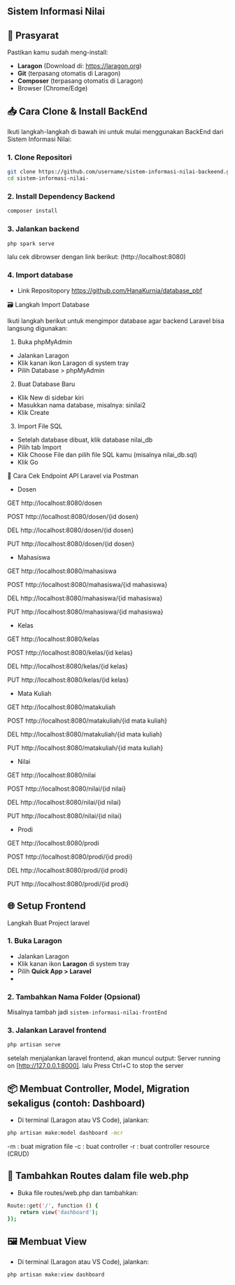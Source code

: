 
## Sistem Informasi Nilai

## 🧾 Prasyarat

Pastikan kamu sudah meng-install:

- **Laragon** (Download di: https://laragon.org)
- **Git** (terpasang otomatis di Laragon)
- **Composer** (terpasang otomatis di Laragon)
- Browser (Chrome/Edge)

## 📥 Cara Clone & Install BackEnd

Ikuti langkah-langkah di bawah ini untuk mulai menggunakan BackEnd dari Sistem Informasi Nilai:

### 1. Clone Repositori

```bash
git clone https://github.com/username/sistem-informasi-nilai-backeend.git
cd sistem-informasi-nilai-
```

### 2. Install Dependency Backend

```bash
composer install
```

### 3. Jalankan backend

```bash
php spark serve
```
lalu cek dibrowser dengan link berikut: (http://localhost:8080)
### 4. Import database 
- Link Repositopory
https://github.com/HanaKurnia/database_pbf

🗃️ Langkah Import Database

Ikuti langkah berikut untuk mengimpor database agar backend Laravel bisa langsung digunakan:

1. Buka phpMyAdmin
- Jalankan Laragon
- Klik kanan ikon Laragon di system tray
- Pilih Database > phpMyAdmin

2. Buat Database Baru
- Klik New di sidebar kiri
- Masukkan nama database, misalnya: sinilai2
- Klik Create

3. Import File SQL
- Setelah database dibuat, klik database nilai_db
- Pilih tab Import
- Klik Choose File dan pilih file SQL kamu (misalnya nilai_db.sql)
- Klik Go

📡 Cara Cek Endpoint API Laravel via Postman
- Dosen

GET http://localhost:8080/dosen

POST http://localhost:8080/dosen/{id dosen}

DEL http://localhost:8080/dosen/{id dosen}

PUT http://localhost:8080/dosen/{id dosen}

- Mahasiswa

GET http://localhost:8080/mahasiswa

POST http://localhost:8080/mahasiswa/{id mahasiswa}

DEL http://localhost:8080/mahasiswa/{id mahasiswa}

PUT http://localhost:8080/mahasiswa/{id mahasiswa}

- Kelas

GET http://localhost:8080/kelas

POST http://localhost:8080/kelas/{id kelas}

DEL http://localhost:8080/kelas/{id kelas}

PUT http://localhost:8080/kelas/{id kelas}

- Mata Kuliah

GET http://localhost:8080/matakuliah

POST http://localhost:8080/matakuliah/{id mata kuliah}

DEL http://localhost:8080/matakuliah/{id mata kuliah}

PUT http://localhost:8080/matakuliah/{id mata kuliah}

- Nilai

GET http://localhost:8080/nilai

POST http://localhost:8080/nilai/{id nilai}

DEL http://localhost:8080/nilai/{id nilai}

PUT http://localhost:8080/nilai/{id nilai}

- Prodi

GET http://localhost:8080/prodi

POST http://localhost:8080/prodi/{id prodi}

DEL http://localhost:8080/prodi/{id prodi}

PUT http://localhost:8080/prodi/{id prodi}



## 🌐 Setup Frontend

Langkah Buat Project laravel 

### 1. Buka Laragon
- Jalankan Laragon
- Klik kanan ikon **Laragon** di system tray
- Pilih **Quick App > Laravel**
- 
### 2. Tambahkan Nama Folder (Opsional)
Misalnya tambah jadi `sistem-informasi-nilai-frontEnd`

### 3. Jalankan Laravel frontend
```bash
php artisan serve
```
setelah menjalankan laravel frontend, akan muncul output: Server running on [http://127.0.0.1:8000]. lalu Press Ctrl+C to stop the server

## 📦 Membuat Controller, Model, Migration sekaligus (contoh: Dashboard)
- Di terminal (Laragon atau VS Code), jalankan:
```bash
php artisan make:model dashboard -mcr
```
-m : buat migration file
-c : buat controller
-r : buat controller resource (CRUD)

## 🧭 Tambahkan Routes dalam file web.php 
- Buka file routes/web.php dan tambahkan:
```bash
Route::get('/', function () {
    return view('dashboard');
});
```

## 🖼️ Membuat View
- Di terminal (Laragon atau VS Code), jalankan:
```bash
php artisan make:view dashboard 
```

